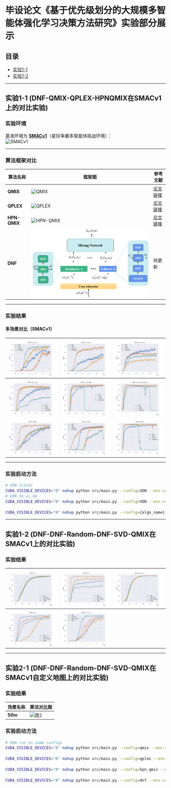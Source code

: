 # 毕设论文《基于优先级划分的大规模多智能体强化学习决策方法研究》实验部分展示

## 目录
- [实验1-1](#实验1-1-dnf-qmix-qplex-hpnqmix在smacv1上的对比实验)
- [实验1-2](#实验1-2-dnf-dnf-random-dnf-svd-qmix在smacv1上的对比实验)

---

## 实验1-1 (DNF-QMIX-QPLEX-HPNQMIX在SMACv1上的对比实验)

### 实验环境
基准环境为 **[SMACv1](https://github.com/oxwhirl/smac)**（星际争霸多智能体挑战环境）：  
![SMACv1](https://github.com/oxwhirl/smac/blob/master/docs/smac-official.png?raw=true)

---

### 算法框架对比
| 算法名称       | 框架图                                                                               | 参考文献                                              |
|----------------|-----------------------------------------------------------------------------------|---------------------------------------------------|
| **QMIX**       | ![QMIX](https://pic2.zhimg.com/v2-d03d9d93cb31a14a43ff5956528e5159_1440w.jpg)     | [论文链接](https://arxiv.org/abs/1803.11485)          |
| **QPLEX**      | ![QPLEX](https://pica.zhimg.com/v2-f4deda2809e53f4df44e2c08948bc704_1440w.jpg)    | [论文链接](https://arxiv.org/pdf/2008.01062)          |
| **HPN-QMIX**   | ![HPN-QMIX](https://pic3.zhimg.com/v2-5ad94ea8b6195d0563d8d5755b39a2e0_1440w.jpg) | [论文链接](https://openreview.net/pdf?id=OxNQXyZK-K8) |
| **DNF**        | ![DNF](./src/pic/DNF.png)                                                         | 待更新                                               |

---

### 实验结果
#### 多场景对比（SMACv1）
| ![3s_vs_5z](./src/pic/3s_vs_5z.png)   | ![6h_vs_8z](./src/pic/6h_vs_8z.png) | ![5m_vs_6m](./src/pic/5m_vs_6m.png) |
|-------------------------------------|--------------------------------|--------------------------------|
| ![8m_vs_9m](./src/pic/8m_vs_9m.png) | ![2c_vs_64zg](./src/pic/2c_vs_64zg.png) | ![so_many_baneling](./src/pic/so_many_baneling.png) |
| ![MMM2](./src/pic/MMM2.png) | ![corridor](./src/pic/corridor.png) | ![1c3s5z](./src/pic/1c3s5z.png) |

---

### 实验启动方法

```bash
# VDN 1c3s5z
CUDA_VISIBLE_DEVICES="0" nohup python src/main.py --config=VDN --env-config=sc2 with env_args.map_name=1c3s5z obs_agent_id=True obs_last_action=False runner=parallel batch_size_run=8 buffer_size=5000 t_max=10500000 epsilon_anneal_time=100000 batch_size=128 td_lambda=0.6
# VDN 5m_vs_6m
CUDA_VISIBLE_DEVICES="0" nohup python src/main.py --config=VDN --env-config=sc2 with env_args.map_name=5m_vs_6m obs_agent_id=True obs_last_action=False runner=parallel batch_size_run=8 buffer_size=5000 t_max=10500000 epsilon_anneal_time=100000 batch_size=128 td_lambda=0.6

CUDA_VISIBLE_DEVICES="0" nohup python src/main.py --config={algo_name} --env-config=sc2 with env_args.map_name={map_name} obs_agent_id=True obs_last_action=False runner=parallel batch_size_run={parallel_num} buffer_size=5000 t_max={t_max} epsilon_anneal_time=100000 batch_size=128 td_lambda=0.6
```

---

## 实验1-2 (DNF-DNF-Random-DNF-SVD-QMIX在SMACv1上的对比实验)

### 实验结果
| ![3m](./src/pic/3m.png)   | ![8m](./src/pic/8m.png) | ![2m_vs_1z](./src/pic/2m_vs_1z.png) |
|-------------------------------------|--------------------------------|--------------------------------|
| ![2s3z](./src/pic/2s3z.png) | ![3s_vs_4z](./src/pic/3s_vs_4z.png) |  |

---

## 实验2-1 (DNF-DNF-Random-DNF-SVD-QMIX在SMACv1自定义地图上的对比实验)

### 实验结果
| 场景名称         | 算法对比图                    |
|--------------|--------------------------|
| **50m**      | ![图1](./src/pic/50m.png) |

### 实验启动方法

```bash
# 50m run on same configs
CUDA_VISIBLE_DEVICES="0" nohup python src/main.py --config=qmix --env-config=sc2 with env_args.map_name=50m obs_agent_id=True obs_last_action=False runner=parallel batch_size_run=2 buffer_size=5000 t_max=1000000 epsilon_anneal_time=100000 batch_size=128 td_lambda=0.6 > 50m_QPLEX.out &

CUDA_VISIBLE_DEVICES="0" nohup python src/main.py --config=qplex --env-config=sc2 with env_args.map_name=50m obs_agent_id=True obs_last_action=False runner=parallel batch_size_run=2 buffer_size=5000 t_max=1000000 epsilon_anneal_time=100000 batch_size=128 td_lambda=0.6 > 50m_QPLEX.out &

CUDA_VISIBLE_DEVICES="0" nohup python src/main.py --config=hpn_qmix --env-config=sc2 with env_args.map_name=50m obs_agent_id=True obs_last_action=False runner=parallel batch_size_run=2 buffer_size=5000 t_max=1000000 epsilon_anneal_time=100000 batch_size=128 td_lambda=0.6 > 50m_HPN_QMIX.out &

CUDA_VISIBLE_DEVICES="0" nohup python src/main.py --config=dnf --env-config=sc2 with env_args.map_name=50m obs_agent_id=True obs_last_action=False runner=parallel batch_size_run=2 buffer_size=5000 t_max=1000000 epsilon_anneal_time=100000 batch_size=128 td_lambda=0.6 core_extractor_type=nn dominator_num=15 > 50m_DNF.out &
```